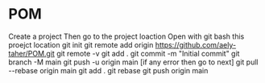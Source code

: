 # POM
Create a project
Then go to the project loaction
Open with git bash this proejct location
git init 
git remote add origin https://github.com/aely-taher/POM.git
git remote -v
git add .
git commit -m "Initial commit"
git branch -M main
git push -u origin main [if any error then go to next]
git pull --rebase origin main
git add .
git rebase
git push origin main

